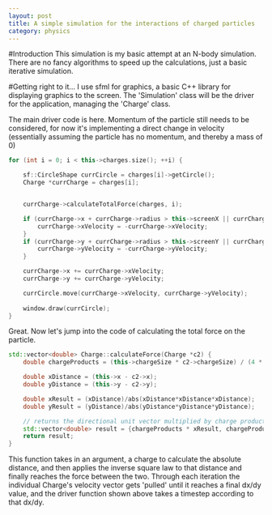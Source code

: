 ```yaml
---
layout: post
title: A simple simulation for the interactions of charged particles
category: physics
---
```

#Introduction
This simulation is my basic attempt at an N-body simulation. There are no fancy algorithms to speed up the calculations, just a basic iterative simulation.

#Getting right to it...
I use sfml for graphics, a basic C++ library for displaying graphics to the screen. The 'Simulation' class will be the driver for the application, managing the 'Charge' class.

The main driver code is here. Momentum of the particle still needs to be considered, for now it's implementing a direct change in velocity (essentially assuming the particle has no momentum, and thereby a mass of 0)

```c++
for (int i = 0; i < this->charges.size(); ++i) {

    sf::CircleShape currCircle = charges[i]->getCircle();
    Charge *currCharge = charges[i];


    currCharge->calculateTotalForce(charges, i);

    if (currCharge->x + currCharge->radius > this->screenX || currCharge->x < 0) {
        currCharge->xVelocity = -currCharge->xVelocity;
    }
    if (currCharge->y + currCharge->radius > this->screenY || currCharge->y < 0) {
        currCharge->yVelocity = -currCharge->yVelocity;
    }

    currCharge->x += currCharge->xVelocity;
    currCharge->y += currCharge->yVelocity;

    currCircle.move(currCharge->xVelocity, currCharge->yVelocity);
    
    window.draw(currCircle);
}
```

Great. Now let's jump into the code of calculating the total force on the particle.

```c++
std::vector<double> Charge::calculateForce(Charge *c2) {
    double chargeProducts = (this->chargeSize * c2->chargeSize) / (4 * M_PI);

    double xDistance = (this->x - c2->x);
    double yDistance = (this->y - c2->y);

    double xResult = (xDistance)/abs(xDistance*xDistance*xDistance);
    double yResult = (yDistance)/abs(yDistance*yDistance*yDistance);

    // returns the directional unit vector multiplied by charge products scalar to give force vector on charge
    std::vector<double> result = {chargeProducts * xResult, chargeProducts * yResult};
    return result;
}
```

This function takes in an argument, a charge to calculate the absolute distance, and then applies the inverse square law to that distance and finally reaches the force between the two. Through each iteration the individual Charge's velocity vector gets 'pulled' until it reaches a final dx/dy value, and the driver function shown above takes a timestep according to that dx/dy.
